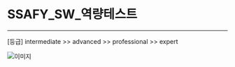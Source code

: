 # SSAFY_SW_역량테스트
---
[등급]
intermediate >> advanced >> professional >> expert

![이미지](https://github.com/jiyeonnnny/SSAFY_jiyeon/assets/139419091/ed8e29ea-a00c-46cb-8693-1edca4890841)

